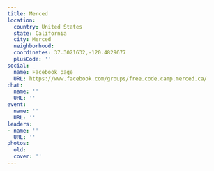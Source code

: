 ```yaml
---
title: Merced
location:
  country: United States
  state: California
  city: Merced
  neighborhood: 
  coordinates: 37.3021632,-120.4829677
  plusCode: ''
social:
  name: Facebook page
  URL: https://www.facebook.com/groups/free.code.camp.merced.ca/
chat:
  name: ''
  URL: ''
event:
  name: ''
  URL: ''
leaders:
- name: ''
  URL: ''
photos:
  old: 
  cover: ''
---
```

